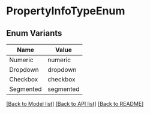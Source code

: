 # PropertyInfoTypeEnum

## Enum Variants

| Name | Value |
|---- | -----|
| Numeric | numeric |
| Dropdown | dropdown |
| Checkbox | checkbox |
| Segmented | segmented |


[[Back to Model list]](../README.md#documentation-for-models) [[Back to API list]](../README.md#documentation-for-api-endpoints) [[Back to README]](../README.md)


